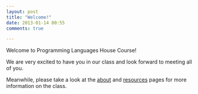 ```yaml
---
layout: post
title: "Welcome!"
date: 2013-01-14 00:55
comments: true

---
```


Welcome to Programming Languages House Course!

We are very excited to have you in our class and look forward to meeting all of you.

Meanwhile, please take a look at the [about](/about/) and [resources](/resources/) pages for more information on the class.